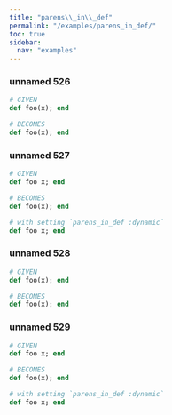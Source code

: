 ```yaml
---
title: "parens\\_in\\_def"
permalink: "/examples/parens_in_def/"
toc: true
sidebar:
  nav: "examples"
---
```


### unnamed 526
```ruby
# GIVEN
def foo(x); end
```
```ruby
# BECOMES
def foo(x); end
```
### unnamed 527
```ruby
# GIVEN
def foo x; end
```
```ruby
# BECOMES
def foo(x); end
```
```ruby
# with setting `parens_in_def :dynamic`
def foo x; end
```
### unnamed 528
```ruby
# GIVEN
def foo(x); end
```
```ruby
# BECOMES
def foo(x); end
```
### unnamed 529
```ruby
# GIVEN
def foo x; end
```
```ruby
# BECOMES
def foo(x); end
```
```ruby
# with setting `parens_in_def :dynamic`
def foo x; end
```
